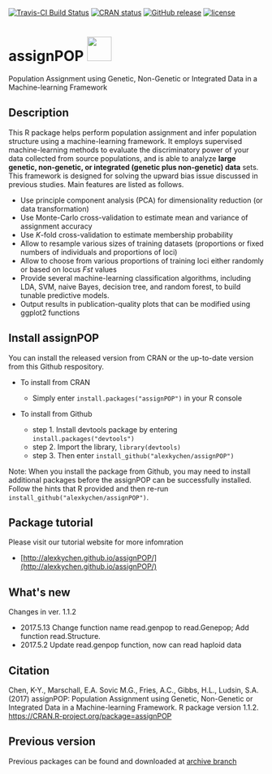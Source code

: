 [![Travis-CI Build Status](https://travis-ci.org/alexkychen/assignPOP.svg?branch=master)](https://travis-ci.org/alexkychen/assignPOP)
[![CRAN status](http://www.r-pkg.org/badges/version/assignPOP)](https://cran.r-project.org/package=assignPOP)
[![GitHub release](https://img.shields.io/github/release/alexkychen/assignPOP.svg)](https://github.com/alexkychen/assignPOP/releases)
[![license](https://img.shields.io/github/license/alexkychen/assignPOP.svg)](https://github.com/alexkychen/assignPOP/blob/master/LICENSE.md)

# assignPOP <img src="https://www.r-project.org/logo/Rlogo.svg" width="48">

Population Assignment using Genetic, Non-Genetic or Integrated Data in a Machine-learning Framework

## Description
This R package helps perform population assignment and infer population structure using a machine-learning framework. It employs supervised machine-learning methods to evaluate the discriminatory power of your data collected from source populations, and is able to analyze **large genetic, non-genetic, or integrated (genetic plus non-genetic) data** sets. This framework is designed for solving the upward bias issue discussed in previous studies. Main features are listed as follows.

- Use principle component analysis (PCA) for dimensionality reduction (or data transformation)
- Use Monte-Carlo cross-validation to estimate mean and variance of assignment accuracy
- Use *K*-fold cross-validation to estimate membership probability
- Allow to resample various sizes of training datasets (proportions or fixed numbers of individuals and proportions of loci)
- Allow to choose from various proportions of training loci either randomly or based on locus *Fst* values
- Provide several machine-learning classification algorithms, including LDA, SVM, naive Bayes, decision tree, and random forest, to build tunable predictive models.
- Output results in publication-quality plots that can be modified using ggplot2 functions

## Install assignPOP
You can install the released version from CRAN or the up-to-date version from this Github respository.

- To install from CRAN
  * Simply enter `install.packages("assignPOP")` in your R console

- To install from Github
  * step 1. Install devtools package by entering `install.packages("devtools")`
  * step 2. Import the library, `library(devtools)`
  * step 3. Then enter `install_github("alexkychen/assignPOP")` 

Note: When you install the package from Github, you may need to install additional packages before the assignPOP can be successfully installed. Follow the hints that R provided and then re-run `install_github("alexkychen/assignPOP")`.

## Package tutorial
Please visit our tutorial website for more infomration
* [http://alexkychen.github.io/assignPOP/](http://alexkychen.github.io/assignPOP/)

## What's new

Changes in ver. 1.1.2
- 2017.5.13 Change function name read.genpop to read.Genepop; Add function read.Structure.
- 2017.5.2 Update read.genpop function, now can read haploid data

## Citation
Chen, K-Y., Marschall, E.A. Sovic M.G., Fries, A.C., Gibbs, H.L., Ludsin, S.A. (2017) assignPOP: Population Assignment using Genetic, Non-Genetic or Integrated Data in a Machine-learning Framework. R package version 1.1.2. https://CRAN.R-project.org/package=assignPOP 

## Previous version
Previous packages can be found and downloaded at [archive branch](https://github.com/alexkychen/assignPOP/tree/archive)
